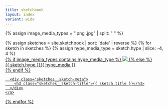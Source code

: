```yaml
---
title: sketchbook
layout: index
variant: wide
---
```

{% assign image_media_types = ".png .jpg" | split: " " %}

<div class="sketches">
  {% assign sketches = site.sketchbook | sort: 'date' | reverse %}
  {% for sketch in sketches %}
    {% assign hype_media_type = sketch.hype | slice: -4, 4 %}
    <a class="sketches__sketch" href="{{ sketch.url }}">
      <div class="sketches__sketch-hype">
        {% if image_media_types contains hype_media_type %}
          <img src="{{ sketch.hype }}" />
        {% else %}
          <div>{{ sketch.hype }}{{ hype_media }}</div>
        {% endif %}
      </div>

      <div class="sketches__sketch-meta">
        <h3 class="sketches__sketch-title">{{ sketch.title }}</h3>
      </div>
    </a>
  {% endfor %}
</div>
